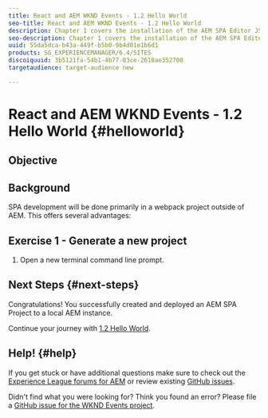 ```yaml
---
title: React and AEM WKND Events - 1.2 Hello World
seo-title: React and AEM WKND Events - 1.2 Hello World
description: Chapter 1 covers the installation of the AEM SPA Editor JS SDK and the implementation of two React components that map to AEM Text and Image components. The JSON model that drives the integration between AEM and React is inspected.
seo-description: Chapter 1 covers the installation of the AEM SPA Editor JS SDK and the implementation of two React components that map to AEM Text and Image components. The JSON model that drives the integration between AEM and React is inspected.
uuid: 55da5dca-b43a-449f-b5b0-9b4d01e1b6d1
products: SG_EXPERIENCEMANAGER/6.4/SITES
discoiquuid: 3b5121fa-54b1-4b77-83ce-2618ae352708
targetaudience: target-audience new

---
```


# React and AEM WKND Events - 1.2 Hello World {#helloworld}

## Objective

## Background

SPA development will be done primarily in a webpack project outside of AEM. This offers several advantages:

## Exercise 1 - Generate a new project

1. Open a new terminal command line prompt.

## Next Steps {#next-steps}

Congratulations! You successfully created and deployed an AEM SPA Project to a local AEM instance.

Continue your journey with [1.2 Hello World](/help/getting-started-spa-wknd-tutorial-develop/react/hello-world.md).

## Help! {#help}

If you get stuck or have additional questions make sure to check out the [Experience League forums for AEM](https://forums.adobe.com/community/experience-cloud/marketing-cloud/experience-manager) or review existing [GitHub issues](https://github.com/Adobe-Marketing-Cloud/aem-guides-wknd-events/issues).

Didn't find what you were looking for? Think you found an error? Please file a [GitHub issue for the WKND Events project](https://github.com/Adobe-Marketing-Cloud/aem-guides-wknd-events/issues).